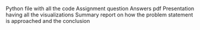 Python file with all the code 
Assignment question Answers pdf 
Presentation having all the visualizations 
Summary report on how the problem statement is approached and the conclusion
